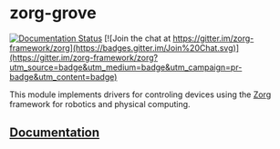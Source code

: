 # zorg-grove

[![Documentation Status](https://readthedocs.org/projects/zorg-grove/badge/?version=latest)](http://zorg-grove.readthedocs.org)
[![Join the chat at https://gitter.im/zorg-framework/zorg](https://badges.gitter.im/Join%20Chat.svg)](https://gitter.im/zorg-framework/zorg?utm_source=badge&utm_medium=badge&utm_campaign=pr-badge&utm_content=badge)

This module implements drivers for controling devices using the
[Zorg](https://github.com/zorg/zorg) framework for robotics
and physical computing.

## [Documentation](http://zorg-grove.readthedocs.org/)
